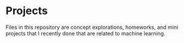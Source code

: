 # Projects

Files in this repository are concept explorations, homeworks, and mini projects that I recently done that are related to machine learning.
